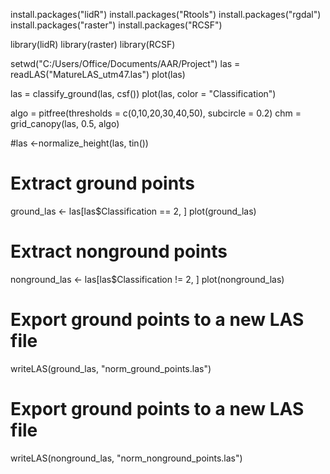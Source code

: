 install.packages("lidR")
install.packages("Rtools")
install.packages("rgdal")
install.packages("raster")
install.packages("RCSF")

library(lidR)
library(raster)
library(RCSF)

setwd("C:/Users/Office/Documents/AAR/Project")
las = readLAS("MatureLAS_utm47.las")
plot(las)

las = classify_ground(las, csf())
plot(las, color = "Classification")

algo = pitfree(thresholds = c(0,10,20,30,40,50), subcircle = 0.2)
chm = grid_canopy(las, 0.5, algo)

#las <-normalize_height(las, tin())

# Extract ground points
ground_las <- las[las$Classification == 2, ]
plot(ground_las)

# Extract nonground points
nonground_las <- las[las$Classification != 2, ]
plot(nonground_las)

# Export ground points to a new LAS file
writeLAS(ground_las, "norm_ground_points.las")

# Export ground points to a new LAS file
writeLAS(nonground_las, "norm_nonground_points.las")
